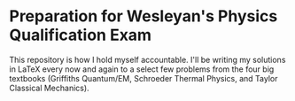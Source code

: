 # Preparation for Wesleyan's Physics Qualification Exam

This repository is how I hold myself accountable. I'll be writing my solutions in LaTeX every now and again to a select few problems from the four big textbooks (Griffiths Quantum/EM, Schroeder Thermal Physics, and Taylor Classical Mechanics). 

